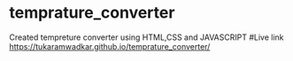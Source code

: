 # temprature_converter
Created tempreture converter using HTML,CSS and JAVASCRIPT
#Live link
https://tukaramwadkar.github.io/temprature_converter/
